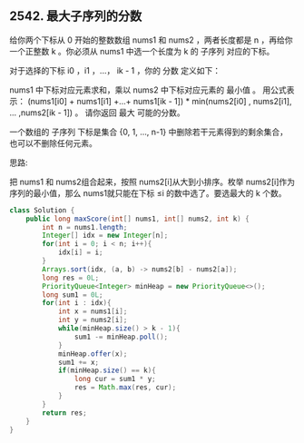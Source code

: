 ## 2542. 最大子序列的分数
给你两个下标从 0 开始的整数数组 nums1 和 nums2 ，两者长度都是 n ，再给你一个正整数 k 。你必须从 nums1 中选一个长度为 k 的 子序列 对应的下标。

对于选择的下标 i0 ，i1 ，...， ik - 1 ，你的 分数 定义如下：

nums1 中下标对应元素求和，乘以 nums2 中下标对应元素的 最小值 。
用公式表示： (nums1[i0] + nums1[i1] +...+ nums1[ik - 1]) * min(nums2[i0] , nums2[i1], ... ,nums2[ik - 1]) 。
请你返回 最大 可能的分数。

一个数组的 子序列 下标是集合 {0, 1, ..., n-1} 中删除若干元素得到的剩余集合，也可以不删除任何元素。

思路: 

把 nums1 和 nums2组合起来，按照 nums2[i]从大到小排序。枚举 nums2[i]作为序列的最小值，那么 nums1就只能在下标 ≤i 的数中选了。要选最大的 k 个数。

```java
class Solution {
    public long maxScore(int[] nums1, int[] nums2, int k) {
        int n = nums1.length;
        Integer[] idx = new Integer[n];
        for(int i = 0; i < n; i++){
            idx[i] = i;
        }
        Arrays.sort(idx, (a, b) -> nums2[b] - nums2[a]);
        long res = 0L;
        PriorityQueue<Integer> minHeap = new PriorityQueue<>();
        long sum1 = 0L;
        for(int i : idx){
            int x = nums1[i];
            int y = nums2[i];
            while(minHeap.size() > k - 1){
                sum1 -= minHeap.poll();
            }
            minHeap.offer(x);
            sum1 += x;
            if(minHeap.size() == k){
                long cur = sum1 * y;
                res = Math.max(res, cur);
            }
        }
        return res;
    }
}
```
